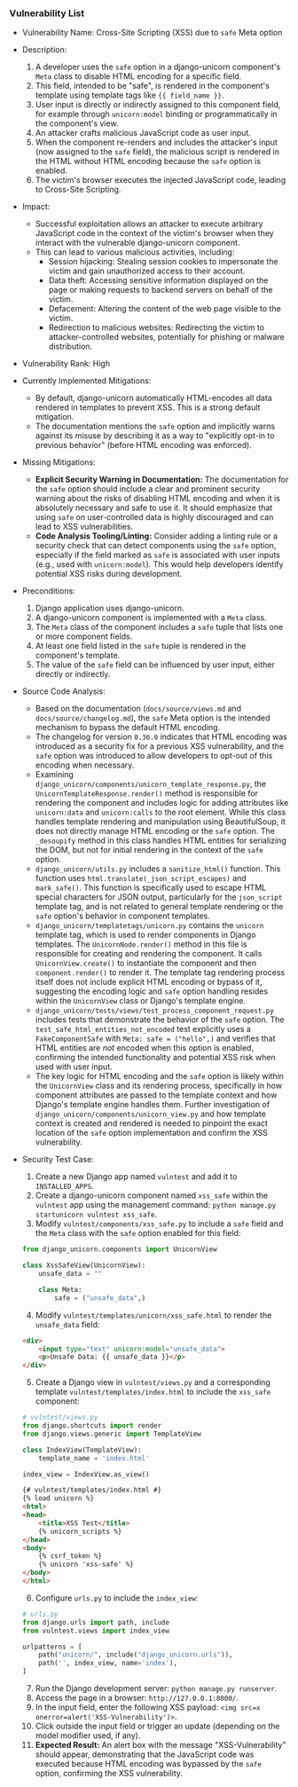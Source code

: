 ### Vulnerability List

- Vulnerability Name: Cross-Site Scripting (XSS) due to `safe` Meta option

- Description:
    1. A developer uses the `safe` option in a django-unicorn component's `Meta` class to disable HTML encoding for a specific field.
    2. This field, intended to be "safe", is rendered in the component's template using template tags like `{{ field_name }}`.
    3. User input is directly or indirectly assigned to this component field, for example through `unicorn:model` binding or programmatically in the component's view.
    4. An attacker crafts malicious JavaScript code as user input.
    5. When the component re-renders and includes the attacker's input (now assigned to the `safe` field), the malicious script is rendered in the HTML without HTML encoding because the `safe` option is enabled.
    6. The victim's browser executes the injected JavaScript code, leading to Cross-Site Scripting.

- Impact:
    - Successful exploitation allows an attacker to execute arbitrary JavaScript code in the context of the victim's browser when they interact with the vulnerable django-unicorn component.
    - This can lead to various malicious activities, including:
        - Session hijacking: Stealing session cookies to impersonate the victim and gain unauthorized access to their account.
        - Data theft: Accessing sensitive information displayed on the page or making requests to backend servers on behalf of the victim.
        - Defacement: Altering the content of the web page visible to the victim.
        - Redirection to malicious websites: Redirecting the victim to attacker-controlled websites, potentially for phishing or malware distribution.

- Vulnerability Rank: High

- Currently Implemented Mitigations:
    - By default, django-unicorn automatically HTML-encodes all data rendered in templates to prevent XSS. This is a strong default mitigation.
    - The documentation mentions the `safe` option and implicitly warns against its misuse by describing it as a way to "explicitly opt-in to previous behavior" (before HTML encoding was enforced).

- Missing Mitigations:
    - **Explicit Security Warning in Documentation:** The documentation for the `safe` option should include a clear and prominent security warning about the risks of disabling HTML encoding and when it is absolutely necessary and safe to use it. It should emphasize that using `safe` on user-controlled data is highly discouraged and can lead to XSS vulnerabilities.
    - **Code Analysis Tooling/Linting:** Consider adding a linting rule or a security check that can detect components using the `safe` option, especially if the field marked as `safe` is associated with user inputs (e.g., used with `unicorn:model`). This would help developers identify potential XSS risks during development.

- Preconditions:
    1. Django application uses django-unicorn.
    2. A django-unicorn component is implemented with a `Meta` class.
    3. The `Meta` class of the component includes a `safe` tuple that lists one or more component fields.
    4. At least one field listed in the `safe` tuple is rendered in the component's template.
    5. The value of the `safe` field can be influenced by user input, either directly or indirectly.

- Source Code Analysis:
    - Based on the documentation (`docs/source/views.md` and `docs/source/changelog.md`), the `safe` Meta option is the intended mechanism to bypass the default HTML encoding.
    - The changelog for version `0.36.0` indicates that HTML encoding was introduced as a security fix for a previous XSS vulnerability, and the `safe` option was introduced to allow developers to opt-out of this encoding when necessary.
    - Examining `django_unicorn/components/unicorn_template_response.py`, the `UnicornTemplateResponse.render()` method is responsible for rendering the component and includes logic for adding attributes like `unicorn:data` and `unicorn:calls` to the root element. While this class handles template rendering and manipulation using BeautifulSoup, it does not directly manage HTML encoding or the `safe` option. The `_desoupify` method in this class handles HTML entities for serializing the DOM, but not for initial rendering in the context of the `safe` option.
    - `django_unicorn/utils.py` includes a `sanitize_html()` function. This function uses `html.translate(_json_script_escapes)` and `mark_safe()`. This function is specifically used to escape HTML special characters for JSON output, particularly for the `json_script` template tag, and is not related to general template rendering or the `safe` option's behavior in component templates.
    - `django_unicorn/templatetags/unicorn.py` contains the `unicorn` template tag, which is used to render components in Django templates. The `UnicornNode.render()` method in this file is responsible for creating and rendering the component. It calls `UnicornView.create()` to instantiate the component and then `component.render()` to render it. The template tag rendering process itself does not include explicit HTML encoding or bypass of it, suggesting the encoding logic and `safe` option handling resides within the `UnicornView` class or Django's template engine.
    - `django_unicorn/tests/views/test_process_component_request.py` includes tests that demonstrate the behavior of the `safe` option. The `test_safe_html_entities_not_encoded` test explicitly uses a `FakeComponentSafe` with `Meta: safe = ("hello",)` and verifies that HTML entities are *not* encoded when this option is enabled, confirming the intended functionality and potential XSS risk when used with user input.
    - The key logic for HTML encoding and the `safe` option is likely within the `UnicornView` class and its rendering process, specifically in how component attributes are passed to the template context and how Django's template engine handles them. Further investigation of `django_unicorn/components/unicorn_view.py` and how template context is created and rendered is needed to pinpoint the exact location of the `safe` option implementation and confirm the XSS vulnerability.

- Security Test Case:
    1. Create a new Django app named `vulntest` and add it to `INSTALLED_APPS`.
    2. Create a django-unicorn component named `xss_safe` within the `vulntest` app using the management command: `python manage.py startunicorn vulntest xss_safe`.
    3. Modify `vulntest/components/xss_safe.py` to include a `safe` field and the `Meta` class with the `safe` option enabled for this field:

    ```python
    from django_unicorn.components import UnicornView

    class XssSafeView(UnicornView):
        unsafe_data = ""

        class Meta:
            safe = ("unsafe_data",)
    ```

    4. Modify `vulntest/templates/unicorn/xss_safe.html` to render the `unsafe_data` field:

    ```html
    <div>
        <input type="text" unicorn:model="unsafe_data">
        <p>Unsafe Data: {{ unsafe_data }}</p>
    </div>
    ```

    5. Create a Django view in `vulntest/views.py` and a corresponding template `vulntest/templates/index.html` to include the `xss_safe` component:

    ```python
    # vulntest/views.py
    from django.shortcuts import render
    from django.views.generic import TemplateView

    class IndexView(TemplateView):
        template_name = 'index.html'

    index_view = IndexView.as_view()
    ```

    ```html
    {# vulntest/templates/index.html #}
    {% load unicorn %}
    <html>
    <head>
        <title>XSS Test</title>
        {% unicorn_scripts %}
    </head>
    <body>
        {% csrf_token %}
        {% unicorn 'xss-safe' %}
    </body>
    </html>
    ```

    6. Configure `urls.py` to include the `index_view`:

    ```python
    # urls.py
    from django.urls import path, include
    from vulntest.views import index_view

    urlpatterns = [
        path("unicorn/", include("django_unicorn.urls")),
        path('', index_view, name='index'),
    ]
    ```

    7. Run the Django development server: `python manage.py runserver`.
    8. Access the page in a browser: `http://127.0.0.1:8000/`.
    9. In the input field, enter the following XSS payload: `<img src=x onerror=alert('XSS-Vulnerability')>`.
    10. Click outside the input field or trigger an update (depending on the model modifier used, if any).
    11. **Expected Result:** An alert box with the message "XSS-Vulnerability" should appear, demonstrating that the JavaScript code was executed because HTML encoding was bypassed by the `safe` option, confirming the XSS vulnerability.
